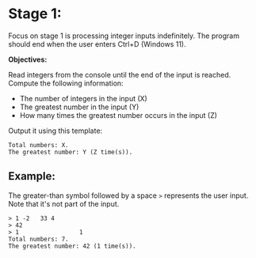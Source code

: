 # Stage 1:

Focus on stage 1 is processing integer inputs indefinitely.
The program should end when the user enters Ctrl+D (Windows 11).

**Objectives:**

Read integers from the console until the end of the input is reached.
Compute the following information:

- The number of integers in the input (X)
- The greatest number in the input (Y)
- How many times the greatest number occurs in the input (Z)

Output it using this template:

```
Total numbers: X.
The greatest number: Y (Z time(s)).
``` 

## Example:

The greater-than symbol followed by a space `>` represents the user input. Note that it's not part of the input.

```
> 1 -2   33 4
> 42
> 1                 1
Total numbers: 7.
The greatest number: 42 (1 time(s)).
```
